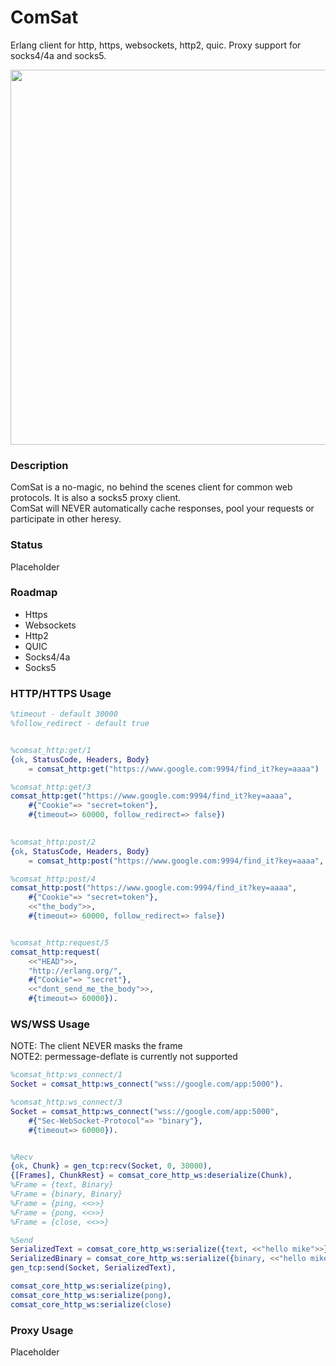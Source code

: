# ComSat
Erlang client for http, https, websockets, http2, quic. Proxy support for socks4/4a and socks5.

<img src="http://i.imgur.com/E84RAjH.jpg" width="960" height="600" />

### Description
ComSat is a no-magic, no behind the scenes client for common web protocols.  It is also a socks5 proxy client.  
ComSat will NEVER automatically cache responses, pool your requests or participate in other heresy.  
### Status
Placeholder  

### Roadmap
- Https  
- Websockets  
- Http2  
- QUIC  
- Socks4/4a  
- Socks5  

### HTTP/HTTPS Usage
```erlang
%timeout - default 30000
%follow_redirect - default true


%comsat_http:get/1
{ok, StatusCode, Headers, Body}
    = comsat_http:get("https://www.google.com:9994/find_it?key=aaaa")

%comsat_http:get/3
comsat_http:get("https://www.google.com:9994/find_it?key=aaaa", 
    #{"Cookie"=> "secret=token"}, 
    #{timeout=> 60000, follow_redirect=> false})
  

%comsat_http:post/2
{ok, StatusCode, Headers, Body}
    = comsat_http:post("https://www.google.com:9994/find_it?key=aaaa", <<"the_body">>)

%comsat_http:post/4
comsat_http:post("https://www.google.com:9994/find_it?key=aaaa", 
    #{"Cookie"=> "secret=token"},
    <<"the_body">>,
    #{timeout=> 60000, follow_redirect=> false})


%comsat_http:request/5
comsat_http:request(
    <<"HEAD">>, 
    "http://erlang.org/", 
    #{"Cookie"=> "secret"}, 
    <<"dont_send_me_the_body">>, 
    #{timeout=> 60000}).

```

### WS/WSS Usage
NOTE: The client NEVER masks the frame  
NOTE2: permessage-deflate is currently not supported  

```erlang
%comsat_http:ws_connect/1
Socket = comsat_http:ws_connect("wss://google.com/app:5000").

%comsat_http:ws_connect/3
Socket = comsat_http:ws_connect("wss://google.com/app:5000", 
    #{"Sec-WebSocket-Protocol"=> "binary"}, 
    #{timeout=> 60000}).


%Recv
{ok, Chunk} = gen_tcp:recv(Socket, 0, 30000),
{[Frames], ChunkRest} = comsat_core_http_ws:deserialize(Chunk),
%Frame = {text, Binary}
%Frame = {binary, Binary}
%Frame = {ping, <<>>}
%Frame = {pong, <<>>}
%Frame = {close, <<>>}

%Send
SerializedText = comsat_core_http_ws:serialize({text, <<"hello mike">>}),
SerializedBinary = comsat_core_http_ws:serialize({binary, <<"hello mike">>}),
gen_tcp:send(Socket, SerializedText),

comsat_core_http_ws:serialize(ping),
comsat_core_http_ws:serialize(pong),
comsat_core_http_ws:serialize(close)

```

### Proxy Usage
Placeholder

